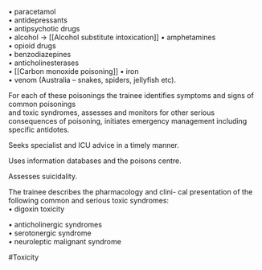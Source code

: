  

• paracetamol  
• antidepressants  
• antipsychotic drugs  
• alcohol  -> [[Alcohol substitute intoxication]]
• amphetamines  
• opioid drugs  
• benzodiazepines  
• anticholinesterases  
• [[Carbon monoxide poisoning]]
• iron  
• venom (Australia – snakes, spiders, jellyfish etc).

For each of these poisonings the trainee identifies symptoms and signs of common poisonings  
and toxic syndromes, assesses and monitors for other serious consequences of poisoning, initiates emergency management including specific antidotes.

Seeks specialist and ICU advice in a timely manner.

Uses information databases and the poisons centre.

Assesses suicidality.

The trainee describes the pharmacology and clini- cal presentation of the following common and serious toxic syndromes:  
• digoxin toxicity

• anticholinergic syndromes  
• serotonergic syndrome  
• neuroleptic malignant syndrome

#Toxicity 